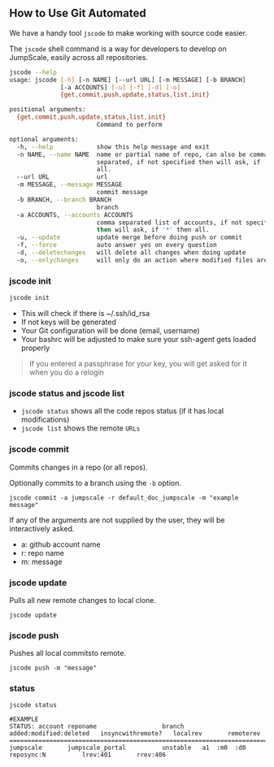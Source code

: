 ## How to Use Git Automated

We have a handy tool `jscode` to make working with source code easier.

The `jscode` shell command is a way for developers to develop on JumpScale, easily across all repositories.

```bash
jscode --help
usage: jscode [-h] [-n NAME] [--url URL] [-m MESSAGE] [-b BRANCH]
              [-a ACCOUNTS] [-u] [-f] [-d] [-o]
              {get,commit,push,update,status,list,init}

positional arguments:
  {get,commit,push,update,status,list,init}
                        Command to perform

optional arguments:
  -h, --help            show this help message and exit
  -n NAME, --name NAME  name or partial name of repo, can also be comma
                        separated, if not specified then will ask, if '*' then
                        all.
  --url URL             url
  -m MESSAGE, --message MESSAGE
                        commit message
  -b BRANCH, --branch BRANCH
                        branch
  -a ACCOUNTS, --accounts ACCOUNTS
                        comma separated list of accounts, if not specified
                        then will ask, if '*' then all.
  -u, --update          update merge before doing push or commit
  -f, --force           auto answer yes on every question
  -d, --deletechanges   will delete all changes when doing update
  -o, --onlychanges     will only do an action where modified files are found

```

### jscode init

```bash
jscode init
```

- This will check if there is ~/.ssh/id_rsa
- If not keys will be generated
- Your Git configuration will be done (email, username)
- Your bashrc will be adjusted to make sure your ssh-agent gets loaded properly

> If you entered a passphrase for your key, you will get asked for it when you do a relogin


### jscode status and jscode list
- `jscode status` shows all the code repos status (if it has local modifications)
- `jscode list` shows the remote `URLs`


### jscode commit

Commits changes in a repo (or all repos).

Optionally commits to a branch using the `-b` option.

```shell
jscode commit -a jumpscale -r default_doc_jumpscale -m "example message"
```

If any of the arguments are not supplied by the user, they will be interactively asked.

-   a: github account name
-   r: repo name
-   m: message


### jscode update

Pulls all new remote changes to local clone.

```shell
jscode update
```

### jscode push

Pushes all local commitsto remote.

```shell
jscode push -m "message"
```

### status

```shell
jscode status

#EXAMPLE
STATUS: account reponame                  branch added:modified:deleted   insyncwithremote?   localrev       remoterev
============================================================================================================================
jumpscale       jumpscale_portal          unstable   a1  :m0  :d0         reposync:N          lrev:401       rrev:406
```